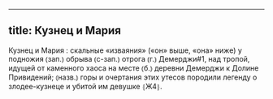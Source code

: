 
---
title: Кузнец и Мария
---
Кузнец и Мария
: скальные «изваяния» («он» выше, «она» ниже) у подножия ⦅зап.⦆ обрыва ⦅с-зап.⦆ отрога ⦅г.⦆ Демерджи#1, над тропой, идущей от каменного хаоса на месте ⦅б.⦆ деревни Демерджи к Долине Привидений; ⦅назв.⦆ горы и очертания этих утесов породили легенду о злодее-кузнеце и убитой им девушке ⦃Ж4⦄.
